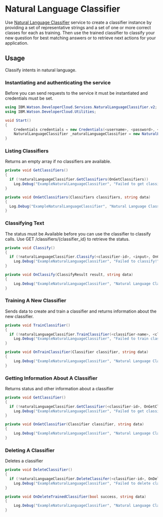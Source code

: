 # Natural Language Classifier

Use [Natural Language Classifier][natural_language_classifier] service to create a classifier instance by providing a set of representative strings and a set of one or more correct classes for each as training. Then use the trained classifier to classify your new question for best matching answers or to retrieve next actions for your application.

## Usage
Classify intents in natural language.

### Instantiating and authenticating the service
Before you can send requests to the service it must be instantiated and credentials must be set.
```cs
using IBM.Watson.DeveloperCloud.Services.NaturalLanguageClassifier.v2;
using IBM.Watson.DeveloperCloud.Utilities;

void Start()
{
    Credentials credentials = new Credentials(<username>, <password>, <url>);
    NaturalLanguageClassifier _naturalLanguageClassifier = new NaturalLanguageClassifier(credentials);
}
```

### Listing Classifiers
Returns an empty array if no classifiers are available.
```cs
private void GetClassifiers()
{
  if (!naturalLanguageClassifier.GetClassifiers(OnGetClassifiers))
    Log.Debug("ExampleNaturalLanguageClassifier", "Failed to get classifiers!");
}

private void OnGetClassifiers(Classifiers classifiers, string data)
{
  Log.Debug("ExampleNaturalLanguageClassifier", "Natural Language Classifier - GetClassifiers  Response: {0}", data);
}
```




### Classifying Text
The status must be Available before you can use the classifier to classify calls. Use GET /classifiers/{classifier_id} to retrieve the status.
```cs
private void Classify()
{
  if (!naturalLanguageClassifier.Classify(<classifier-id>, <input>, OnClassify))
    Log.Debug("ExampleNaturalLanguageClassifier", "Failed to classify!");
}

private void OnClassify(ClassifyResult result, string data)
{
    Log.Debug("ExampleNaturalLanguageClassifier", "Natural Language Classifier - Classify Response: {0}", data);
}
```




### Training A New Classifier
Sends data to create and train a classifier and returns information about the new classifier.
```cs
private void TrainClassifier()
{
  if (!naturalLanguageClassifier.TrainClassifier(<classifier-name>, <classifier-language>, <training-data>, OnTrainClassifier))
    Log.Debug("ExampleNaturalLanguageClassifier", "Failed to train clasifier!");
}

private void OnTrainClassifier(Classifier classifier, string data)
{
    Log.Debug("ExampleNaturalLanguageClassifier", "Natural Language Classifier - Train Classifier: {0}", data);
}
```



### Getting Information About A Classifier
Returns status and other information about a classifier
```cs
private void GetClassifier()
{
  if (!naturalLanguageClassifier.GetClassifier(<classifier-id>, OnGetClassifier))
    Log.Debug("ExampleNaturalLanguageClassifier", "Failed to get classifier {0}!", classifierId);
}

private void OnGetClassifier(Classifier classifier, string data)
{
    Log.Debug("ExampleNaturalLanguageClassifier", "Natural Language Classifier - Get Classifier {0}: {1}", classifier.classifier_id, data);
}
```




### Deleting A Classifier
Deletes a classifier
```cs
private void DeleteClassifier()
{
  if (!naturalLanguageClassifier.DeleteClassifer(<classifier-id>, OnDeleteTrainedClassifier))
    Log.Debug("ExampleNaturalLanguageClassifier", "Failed to delete clasifier {0}!", <classifier-id>);
}

private void OnDeleteTrainedClassifier(bool success, string data)
{
    Log.Debug("ExampleNaturalLanguageClassifier", "Natural Language Classifier - Delete Trained Classifier {0} | success: {1} {2}", <classifier-id>, success, data);
}
```


[natural_language_classifier]: https://www.ibm.com/watson/developercloud/nl-classifier.html
